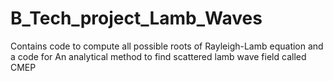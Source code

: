 # B_Tech_project_Lamb_Waves
Contains code to compute all possible roots of Rayleigh-Lamb equation and a code for An analytical method to find scattered lamb wave field called CMEP
